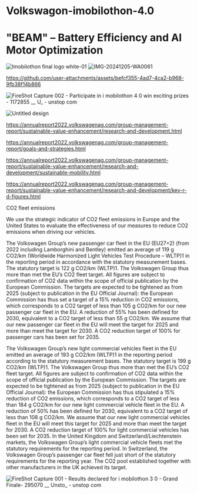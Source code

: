 # Volkswagon-imobilothon-4.0
# "BEAM" – Battery Efficiency and AI Motor Optimization

![Imobilothon final logo white-01](https://github.com/user-attachments/assets/001da05b-7826-43e6-b13a-109afc08d02a)
![IMG-20241205-WA0061](https://github.com/user-attachments/assets/793a52d7-b021-44b3-aa91-03cd9463186c)



https://github.com/user-attachments/assets/befcf355-4ad7-4ca2-b968-9fb38f14b866



![FireShot Capture 002 - Participate in i mobilothon 4 0   win exciting prizes  - 1172855 __ U_ - unstop com](https://github.com/user-attachments/assets/b3389c54-4b89-4420-8025-76f9ce5bd73d)

![Untitled design](https://github.com/user-attachments/assets/11edd1c9-3eae-4608-95cc-ab6e02459e13)

https://annualreport2022.volkswagenag.com/group-management-report/sustainable-value-enhancement/research-and-development.html

https://annualreport2022.volkswagenag.com/group-management-report/goals-and-strategies.html

https://annualreport2022.volkswagenag.com/group-management-report/sustainable-value-enhancement/research-and-development/sustainable-mobility.html

https://annualreport2022.volkswagenag.com/group-management-report/sustainable-value-enhancement/research-and-development/key-r-d-figures.html

CO2 fleet emissions

We use the strategic indicator of CO2 fleet emissions in Europe and the United States to evaluate the effectiveness of our measures to reduce CO2 emissions when driving our vehicles.

The Volkswagen Group’s new passenger car fleet in the EU (EU27+2) (from 2022 including Lamborghini and Bentley) emitted an average of 119 g CO2/km (Worldwide Harmonized Light Vehicles Test Procedure – WLTP)1 in the reporting period in accordance with the statutory measurement bases. The statutory target is 122 g CO2/km (WLTP)1. The Volkswagen Group thus more than met the EU’s CO2 fleet target. All figures are subject to confirmation of CO2 data within the scope of official publication by the European Commission. The targets are expected to be tightened as from 2025 (subject to publication in the EU Official Journal): the European Commission has thus set a target of a 15% reduction in CO2 emissions, which corresponds to a CO2 target of less than 105 g CO2/km for our new passenger car fleet in the EU. A reduction of 55% has been defined for 2030, equivalent to a CO2 target of less than 55 g CO2/km. We assume that our new passenger car fleet in the EU will meet the target for 2025 and more than meet the target for 2030. A CO2 reduction target of 100% for passenger cars has been set for 2035.

The Volkswagen Group’s new light commercial vehicles fleet in the EU emitted an average of 193 g CO2/km (WLTP)1 in the reporting period according to the statutory measurement bases. The statutory target is 199 g CO2/km (WLTP)1. The Volkswagen Group thus more than met the EU’s CO2 fleet target. All figures are subject to confirmation of CO2 data within the scope of official publication by the European Commission. The targets are expected to be tightened as from 2025 (subject to publication in the EU Official Journal): the European Commission has thus stipulated a 15% reduction of CO2 emissions, which corresponds to a CO2 target of less than 184 g CO2/km for our new light commercial vehicle fleet in the EU. A reduction of 50% has been defined for 2030, equivalent to a CO2 target of less than 108 g CO2/km. We assume that our new light commercial vehicles fleet in the EU will meet this target for 2025 and more than meet the target for 2030. A CO2 reduction target of 100% for light commercial vehicles has been set for 2035. In the United Kingdom and Switzerland/Liechtenstein markets, the Volkswagen Group’s light commercial vehicle fleets met the statutory requirements for the reporting period. In Switzerland, the Volkswagen Group’s passenger car fleet fell just short of the statutory requirements for the reporting year. The CO2 pool established together with other manufacturers in the UK achieved its target.



![FireShot Capture 001 - Results declared for i mobilothon 3 0 - Grand Finale- 295070 __ Unsto_ - unstop com](https://github.com/user-attachments/assets/0310206d-9069-49a7-a594-56a5d5af1627)
